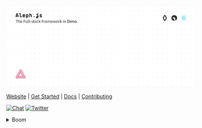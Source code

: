 [![Aleph.js: The Full-stack Framework in Deno.](./design/poster.svg)](https://alephjs.org)

<p>
  <a href="https://alephjs.org">Website</a> |
  <a href="https://alephjs.org/docs/get-started">Get Started</a> |
  <a href="https://alephjs.org/docs">Docs</a> |
  <a href="./CONTRIBUTING.md">Contributing</a>
</p>

<p>
  <a href="https://discord.gg/pWGdS7sAqD"><img src="https://img.shields.io/discord/775256646821085215?color=%23008181&label=Chat&labelColor=%23111&logo=discord&logoColor=%23aaaaaa" alt="Chat"></a>
  <a href="https://twitter.com/intent/follow?screen_name=alephjs"><img src="https://img.shields.io/twitter/follow/alephjs?style=social" alt="Twitter"></a>
</p>

<details>
  <summary>Boom</summary>
  <p>

  ```bash
  # get started
  $ deno run -A -r https://deno.land/x/aleph/install.ts
  $ aleph -h
  ```

  </p>
</details>
